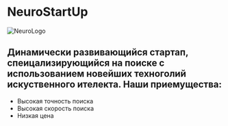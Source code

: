 # NeuroStartUp
![NeuroLogo](https://camo.githubusercontent.com/79ee96a8b8fa098c44d1ca302006f24d008408a1c22fc13260437214d705a23d/68747470733a2f2f6e65746f6c6f67792d636f64652e6769746875622e696f2f6769742d686f6d65776f726b732f696e74726f64756374696f6e2f6173736574732f6c6f676f2e706e67)
## Динамически развивающийся стартап, спеицализирующийся на поиске с использованием новейших техноголий искуственного ителекта. Наши приемущества:
* Высокая точность поиска
* Высокая скорость поиска
* Низкая цена
